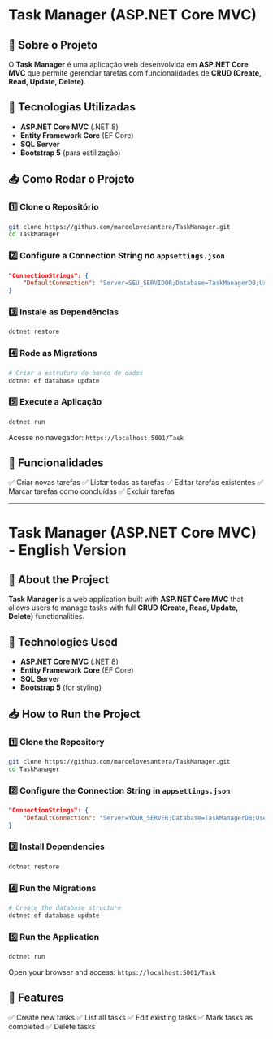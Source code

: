 # Task Manager (ASP.NET Core MVC)

## 📌 Sobre o Projeto
O **Task Manager** é uma aplicação web desenvolvida em **ASP.NET Core MVC** que permite gerenciar tarefas com funcionalidades de **CRUD (Create, Read, Update, Delete)**.

## 🚀 Tecnologias Utilizadas
- **ASP.NET Core MVC** (.NET 8)
- **Entity Framework Core** (EF Core)
- **SQL Server**
- **Bootstrap 5** (para estilização)

## 📥 Como Rodar o Projeto
### 1️⃣ Clone o Repositório
```bash
git clone https://github.com/marcelovesantera/TaskManager.git
cd TaskManager
```

### 2️⃣ Configure a Connection String no `appsettings.json`
```json
"ConnectionStrings": {
    "DefaultConnection": "Server=SEU_SERVIDOR;Database=TaskManagerDB;User Id=SEU_USUARIO;Password=SUA_SENHA;TrustServerCertificate=True;"
}
```

### 3️⃣ Instale as Dependências
```bash
dotnet restore
```

### 4️⃣ Rode as Migrations
```bash
# Criar a estrutura do banco de dados
dotnet ef database update
```

### 5️⃣ Execute a Aplicação
```bash
dotnet run
```

Acesse no navegador: `https://localhost:5001/Task`

## 📌 Funcionalidades
✅ Criar novas tarefas
✅ Listar todas as tarefas
✅ Editar tarefas existentes
✅ Marcar tarefas como concluídas
✅ Excluir tarefas

---

# Task Manager (ASP.NET Core MVC) - English Version

## 📌 About the Project
**Task Manager** is a web application built with **ASP.NET Core MVC** that allows users to manage tasks with full **CRUD (Create, Read, Update, Delete)** functionalities.

## 🚀 Technologies Used
- **ASP.NET Core MVC** (.NET 8)
- **Entity Framework Core** (EF Core)
- **SQL Server**
- **Bootstrap 5** (for styling)

## 📥 How to Run the Project
### 1️⃣ Clone the Repository
```bash
git clone https://github.com/marcelovesantera/TaskManager.git
cd TaskManager
```

### 2️⃣ Configure the Connection String in `appsettings.json`
```json
"ConnectionStrings": {
    "DefaultConnection": "Server=YOUR_SERVER;Database=TaskManagerDB;User Id=YOUR_USER;Password=YOUR_PASSWORD;TrustServerCertificate=True;"
}
```

### 3️⃣ Install Dependencies
```bash
dotnet restore
```

### 4️⃣ Run the Migrations
```bash
# Create the database structure
dotnet ef database update
```

### 5️⃣ Run the Application
```bash
dotnet run
```

Open your browser and access: `https://localhost:5001/Task`

## 📌 Features
✅ Create new tasks
✅ List all tasks
✅ Edit existing tasks
✅ Mark tasks as completed
✅ Delete tasks
